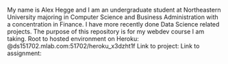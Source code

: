 My name is Alex Hegge and I am an undergraduate student at Northeastern University majoring in Computer Science and Business Administration with a concentration in Finance. I have more recently done Data Science related projects.
The purpose of this repository is for my webdev course I am taking.
Root to hosted environment on Heroku: @ds151702.mlab.com:51702/heroku_x3dzht1f
Link to project:
Link to assignment:
